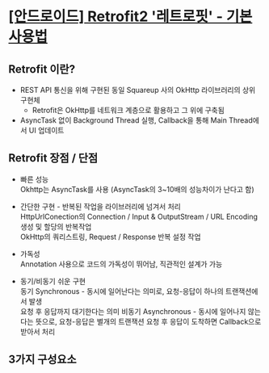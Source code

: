 # [[안드로이드] Retrofit2 '레트로핏' - 기본 사용법](https://jaejong.tistory.com/33)

## Retrofit 이란?
* REST API 통신을 위해 구현된 동일 Squareup 사의 OkHttp 라이브러리의 상위 구현체
  * Retrofit은 OkHttp를 네트워크 계층으로 활용하고 그 위에 구축됨
* AsyncTask 없이 Background Thread 실행, Callback을 통해 Main Thread에서 UI 업데이트

## Retrofit 장점 / 단점
* 빠른 성능  
Okhttp는 AsyncTask를 사용 (AsyncTask의 3~10배의 성능차이가 난다고 함)

* 간단한 구현 - 반복된 작업을 라이브러리에 넘겨서 처리  
HttpUrlConection의 Connection / Input & OutputStream / URL Encoding 생성 및 할당의 반복작업  
OkHttp의 쿼리스트링, Request / Response 반복 설정 작업

* 가독성  
Annotation 사용으로 코드의 가독성이 뛰어남, 직관적인 설계가 가능

* 동기/비동기 쉬운 구현  
동기 Synchronous - 동시에 일어난다는 의미로, 요청-응답이 하나의 트랜잭션에서 발생  
요청 후 응답까지 대기한다는 의미
비동기 Asynchronous - 동시에 일어나지 않는다는 뜻으로, 요청-응답은 별개의 트랜잭션
요청 후 응답이 도착하면 Callback으로 받아서 처리

## 3가지 구성요소
